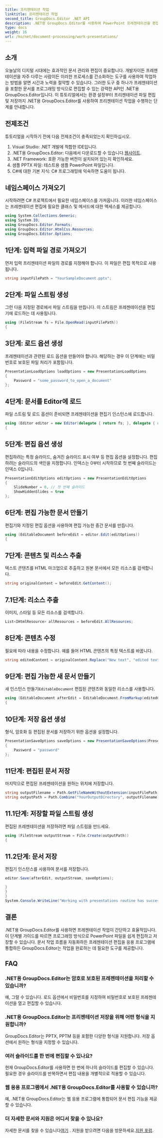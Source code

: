 ```yaml
---
title: 프리젠테이션 작업
linktitle: 프리젠테이션 작업
second_title: GroupDocs.Editor .NET API
description: .NET용 GroupDocs.Editor를 사용하여 PowerPoint 프레젠테이션을 편집하는 방법을 알아보세요. 문서 편집 프로세스를 간소화하려면 이 단계별 가이드를 따르세요.
type: docs
weight: 16
url: /ko/net/document-processing/work-presentations/
---
```

## 소개
오늘날의 디지털 시대에는 효과적인 문서 관리와 편집이 중요합니다. 개발자이든 프레젠테이션을 자주 다루는 사람이든 이러한 프로세스를 간소화하는 도구를 사용하여 작업하는 방법을 알면 시간과 노력을 절약할 수 있습니다. 그러한 도구 중 하나가 프레젠테이션을 포함한 문서를 프로그래밍 방식으로 편집할 수 있는 강력한 API인 .NET용 GroupDocs.Editor입니다. 이 튜토리얼에서는 환경 설정부터 프리젠테이션 파일 편집 및 저장까지 .NET용 GroupDocs.Editor를 사용하여 프리젠테이션 작업을 수행하는 단계를 안내합니다.
## 전제조건
튜토리얼을 시작하기 전에 다음 전제조건이 충족되었는지 확인하십시오.
1. Visual Studio: .NET 개발에 적합한 IDE입니다.
2.  .NET용 GroupDocs.Editor: 다음에서 다운로드할 수 있습니다.[웹사이트](https://releases.groupdocs.com/editor/net/).
3. .NET Framework: 호환 가능한 버전이 설치되어 있는지 확인하세요.
4. 샘플 PPTX 파일: 테스트용 샘플 PowerPoint 파일입니다.
5. C#에 대한 기본 지식: C# 프로그래밍에 익숙하면 도움이 됩니다.
## 네임스페이스 가져오기
시작하려면 C# 프로젝트에서 필요한 네임스페이스를 가져옵니다. 이러한 네임스페이스는 프레젠테이션 편집에 필요한 클래스 및 메서드에 대한 액세스를 제공합니다.
```csharp
using System.Collections.Generic;
using System.IO;
using GroupDocs.Editor.Formats;
using GroupDocs.Editor.HtmlCss.Resources;
using GroupDocs.Editor.Options;
```
## 1단계: 입력 파일 경로 가져오기
먼저 입력 프리젠테이션 파일의 경로를 지정해야 합니다. 이 파일은 편집 목적으로 사용됩니다.
```csharp
string inputFilePath = "YourSampleDocument.pptx";
```
## 2단계: 파일 스트림 생성
그런 다음 지정된 경로에서 파일 스트림을 만듭니다. 이 스트림은 프레젠테이션을 편집기에 로드하는 데 사용됩니다.
```csharp
using (FileStream fs = File.OpenRead(inputFilePath))
{
```
## 3단계: 로드 옵션 생성
프레젠테이션과 관련된 로드 옵션을 만들어야 합니다. 해당하는 경우 이 단계에는 비밀번호로 보호된 파일 처리가 포함됩니다.

```csharp
PresentationLoadOptions loadOptions = new PresentationLoadOptions
{
    Password = "some_password_to_open_a_document"
};
```
## 4단계: 문서를 Editor에 로드
파일 스트림 및 로드 옵션이 준비되면 프레젠테이션을 편집기 인스턴스에 로드합니다.
```csharp
using (Editor editor = new Editor(delegate { return fs; }, delegate { return loadOptions; }))
{
```
## 5단계: 편집 옵션 생성
편집하려는 특정 슬라이드, 숨겨진 슬라이드 표시 여부 등 편집 옵션을 설정합니다.
편집하려는 슬라이드의 색인을 지정합니다. 인덱스는 0부터 시작하므로 첫 번째 슬라이드는 인덱스 0입니다.
```csharp
PresentationEditOptions editOptions = new PresentationEditOptions
{
    SlideNumber = 0, // 첫 번째 슬라이드
    ShowHiddenSlides = true
};
```
## 6단계: 편집 가능한 문서 만들기
편집기와 지정된 편집 옵션을 사용하여 편집 가능한 중간 문서를 만듭니다.
```csharp
using (EditableDocument beforeEdit = editor.Edit(editOptions))
{
```
## 7단계: 콘텐츠 및 리소스 추출
텍스트 콘텐츠를 HTML 마크업으로 추출하고 원본 문서에서 모든 리소스를 검색합니다.
```csharp
string originalContent = beforeEdit.GetContent();
```
## 7.1단계: 리소스 추출
이미지, 스타일 등 모든 리소스를 검색합니다.
```csharp
List<IHtmlResource> allResources = beforeEdit.AllResources;
```
## 8단계: 콘텐츠 수정
필요에 따라 내용을 수정합니다. 예를 들어 HTML 콘텐츠의 특정 텍스트를 바꿉니다.
```csharp
string editedContent = originalContent.Replace("New text", "edited text");
```
## 9단계: 편집 가능한 새 문서 만들기
 새 인스턴스 만들기`EditableDocument` 편집된 콘텐츠와 동일한 리소스를 사용합니다.
```csharp
using (EditableDocument afterEdit = EditableDocument.FromMarkup(editedContent, allResources))
{
```
## 10단계: 저장 옵션 생성
형식, 암호화 등 편집된 문서를 저장하기 위한 옵션을 설정합니다.
```csharp
PresentationSaveOptions saveOptions = new PresentationSaveOptions(PresentationFormats.Pptm)
{
    Password = "password"
};
```
## 11단계: 편집된 문서 저장
마지막으로 편집된 프레젠테이션을 원하는 위치에 저장합니다.

```csharp
string outputFilename = Path.GetFileNameWithoutExtension(inputFilePath) + "." + saveOptions.OutputFormat.Extension;
string outputPath = Path.Combine("YourOutputDirectory", outputFilename);
```
## 11.1단계: 저장할 파일 스트림 생성
편집된 프레젠테이션을 저장하려면 파일 스트림을 만드세요.
```csharp
using (FileStream outputStream = File.Create(outputPath))
{
```
## 11.2단계: 문서 저장
편집기 인스턴스를 사용하여 문서를 저장합니다.
```csharp
editor.Save(afterEdit, outputStream, saveOptions);
```
```csharp
}
}
}
System.Console.WriteLine("Working with presentations routine has successfully finished");
```
## 결론
.NET용 GroupDocs.Editor를 사용하면 프레젠테이션 작업이 간단하고 효율적입니다. 이 단계별 가이드를 따르면 프로그래밍 방식으로 PowerPoint 파일을 쉽게 편집하고 저장할 수 있습니다. 문서 작업 흐름을 자동화하든 프레젠테이션 편집을 응용 프로그램에 통합하든 GroupDocs.Editor는 작업을 완료하는 데 필요한 도구를 제공합니다.
## FAQ
### .NET용 GroupDocs.Editor는 암호로 보호된 프레젠테이션을 처리할 수 있습니까?
예, 그럴 수 있습니다. 로드 옵션에서 비밀번호를 지정하여 비밀번호로 보호된 프레젠테이션을 열고 편집할 수 있습니다.
### .NET용 GroupDocs.Editor는 프리젠테이션 저장을 위해 어떤 형식을 지원합니까?
GroupDocs.Editor는 PPTX, PPTM 등을 포함한 다양한 형식을 지원합니다. 저장 옵션에서 원하는 형식을 지정할 수 있습니다.
### 여러 슬라이드를 한 번에 편집할 수 있나요?
현재 GroupDocs.Editor를 사용하면 한 번에 하나의 슬라이드를 편집할 수 있습니다. 필요한 경우 슬라이드를 반복하면서 편집 내용을 개별적으로 적용할 수 있습니다.
### 웹 응용 프로그램에서 .NET용 GroupDocs.Editor를 사용할 수 있습니까?
예, .NET용 GroupDocs.Editor는 웹 응용 프로그램에 통합되어 문서 편집 기능을 제공할 수 있습니다.
### 더 자세한 문서와 지원은 어디서 찾을 수 있나요?
 자세한 문서를 찾을 수 있습니다[여기](https://reference.groupdocs.com/editor/net/) . 지원을 받으려면 다음을 방문하세요.[지원 포럼](https://forum.groupdocs.com/c/editor/20).